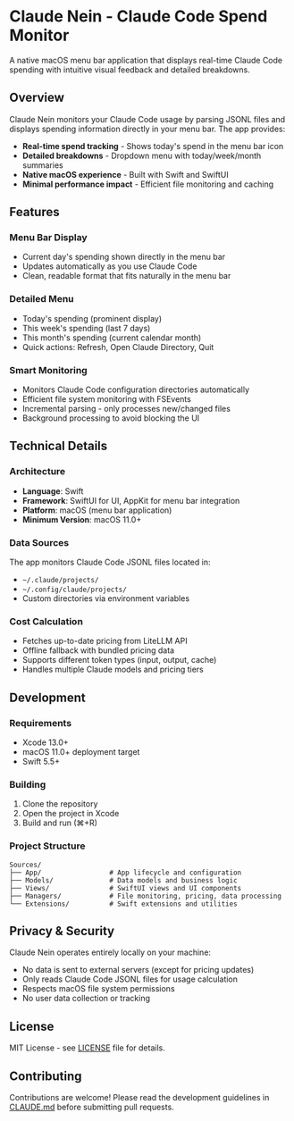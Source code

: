 # Claude Nein - Claude Code Spend Monitor

A native macOS menu bar application that displays real-time Claude Code spending with intuitive visual feedback and detailed breakdowns.

## Overview

Claude Nein monitors your Claude Code usage by parsing JSONL files and displays spending information directly in your menu bar. The app provides:

- **Real-time spend tracking** - Shows today's spend in the menu bar icon
- **Detailed breakdowns** - Dropdown menu with today/week/month summaries
- **Native macOS experience** - Built with Swift and SwiftUI
- **Minimal performance impact** - Efficient file monitoring and caching

## Features

### Menu Bar Display
- Current day's spending shown directly in the menu bar
- Updates automatically as you use Claude Code
- Clean, readable format that fits naturally in the menu bar

### Detailed Menu
- Today's spending (prominent display)
- This week's spending (last 7 days)
- This month's spending (current calendar month)
- Quick actions: Refresh, Open Claude Directory, Quit

### Smart Monitoring
- Monitors Claude Code configuration directories automatically
- Efficient file system monitoring with FSEvents
- Incremental parsing - only processes new/changed files
- Background processing to avoid blocking the UI

## Technical Details

### Architecture
- **Language**: Swift
- **Framework**: SwiftUI for UI, AppKit for menu bar integration
- **Platform**: macOS (menu bar application)
- **Minimum Version**: macOS 11.0+

### Data Sources
The app monitors Claude Code JSONL files located in:
- `~/.claude/projects/`
- `~/.config/claude/projects/`
- Custom directories via environment variables

### Cost Calculation
- Fetches up-to-date pricing from LiteLLM API
- Offline fallback with bundled pricing data
- Supports different token types (input, output, cache)
- Handles multiple Claude models and pricing tiers

## Development

### Requirements
- Xcode 13.0+
- macOS 11.0+ deployment target
- Swift 5.5+

### Building
1. Clone the repository
2. Open the project in Xcode
3. Build and run (⌘+R)

### Project Structure
```
Sources/
├── App/                 # App lifecycle and configuration
├── Models/              # Data models and business logic
├── Views/               # SwiftUI views and UI components
├── Managers/            # File monitoring, pricing, data processing
└── Extensions/          # Swift extensions and utilities
```

## Privacy & Security

Claude Nein operates entirely locally on your machine:
- No data is sent to external servers (except for pricing updates)
- Only reads Claude Code JSONL files for usage calculation
- Respects macOS file system permissions
- No user data collection or tracking

## License

MIT License - see [LICENSE](LICENSE) file for details.

## Contributing

Contributions are welcome! Please read the development guidelines in [CLAUDE.md](CLAUDE.md) before submitting pull requests.